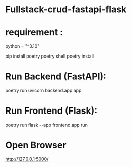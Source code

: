 # Fullstack-crud-fastapi-flask

# requirement :

python = "^3.10"

pip install poetry
poetry shell
poetry install

# Run Backend (FastAPI):

poetry run uvicorn backend.app:app

# Run Frontend (Flask):

poetry run flask --app frontend.app run

# Open Browser

http://127.0.0.1:5000/
